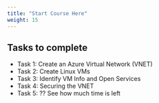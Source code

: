 ```yaml
---
title: "Start Course Here"
weight: 15
---
```






## Tasks to complete
- Task 1:  Create an Azure Virtual Network (VNET)
- Task 2:  Create Linux VMs
- Task 3:  Identify VM Info and Open Services
- Task 4:  Securing the VNET
- Task 5:  ?? See how much time is left

